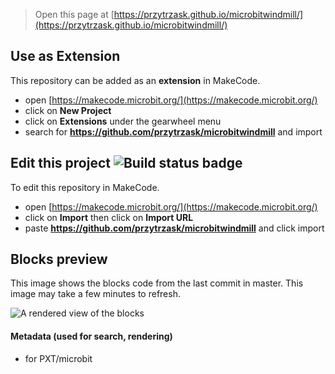 
> Open this page at [https://przytrzask.github.io/microbitwindmill/](https://przytrzask.github.io/microbitwindmill/)

## Use as Extension

This repository can be added as an **extension** in MakeCode.

* open [https://makecode.microbit.org/](https://makecode.microbit.org/)
* click on **New Project**
* click on **Extensions** under the gearwheel menu
* search for **https://github.com/przytrzask/microbitwindmill** and import

## Edit this project ![Build status badge](https://github.com/przytrzask/microbitwindmill/workflows/MakeCode/badge.svg)

To edit this repository in MakeCode.

* open [https://makecode.microbit.org/](https://makecode.microbit.org/)
* click on **Import** then click on **Import URL**
* paste **https://github.com/przytrzask/microbitwindmill** and click import

## Blocks preview

This image shows the blocks code from the last commit in master.
This image may take a few minutes to refresh.

![A rendered view of the blocks](https://github.com/przytrzask/microbitwindmill/raw/master/.github/makecode/blocks.png)

#### Metadata (used for search, rendering)

* for PXT/microbit
<script src="https://makecode.com/gh-pages-embed.js"></script><script>makeCodeRender("{{ site.makecode.home_url }}", "{{ site.github.owner_name }}/{{ site.github.repository_name }}");</script>
